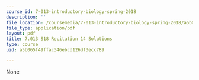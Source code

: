 ```yaml
---
course_id: 7-013-introductory-biology-spring-2018
description: ''
file_location: /coursemedia/7-013-introductory-biology-spring-2018/a5b065f49ffac346ebcd126df3ecc789_MIT7_013s18R14S.pdf
file_type: application/pdf
layout: pdf
title: 7.013 S18 Recitation 14 Solutions
type: course
uid: a5b065f49ffac346ebcd126df3ecc789

---
```

None